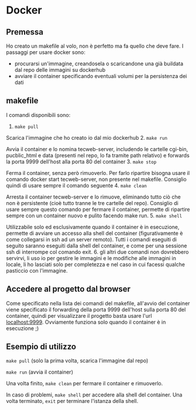 # Docker

## Premessa
Ho creato un makefile al volo, non è perfetto ma fa quello che deve fare.
I passaggi per usare docker sono:
* procurarsi un'immagine, creandosela o scaricandone una già buildata dal repo delle immagini su dockerhub
* avviare il container specificando eventuali volumi per la persistenza dei dati

## makefile
I comandi disponibili sono:
1. ``` make pull ```

  Scarica l'immagine che ho creato io dal mio dockerhub
2. ``` make run ```

  Avvia il container e lo nomina tecweb-server, includendo le cartelle cgi-bin, pucblic_html e data (presenti nel repo, lo fa tramite path relativo) e forwards la porta 9999 dell'host alla porta 80 del container
3. ``` make stop ```

  Ferma il container, senza però rimuoverlo. Per farlo ripartire bisogna usare il comando docker start tecweb-server, non presente nel makefile. Consiglio quindi di usare sempre il comando seguente
4. ``` make clean ```

  Arresta il container tecweb-server e lo rimuove, eliminando tutto ciò che non è persistente (cioè tutto tranne le tre cartelle del repo). Consiglio di usare sempre questo comando per fermare il container, permette di ripartire sempre con un container nuovo e pulito facendo make run.
5. ``` make shell ```

  Utilizzabile solo ed esclusivamente quando il container è in esecuzione, permette di avviare un accesso alla shell del container (figurativamente è come collegarsi in ssh ad un server remoto). Tutti i comandi eseguiti di seguito saranno eseguiti dalla shell del container, e come per una sessione ssh di interrompe col comando exit.
6. gli altri due comandi non dovrebbero servirvi, li uso io per gestire le immagini e le modifiche alle immagini in locale, li ho lasciati solo per completezza e nel caso in cui facessi qualche pasticcio con l'immagine.

## Accedere al progetto dal browser
Come specificato nella lista dei comandi del makefile, all'avvio del container viene specificato il forwarding della porta 9999 dell'host sulla porta 80 del container, quindi per visualizzare il progetto basta usare l'url [localhost:9999](localhost:9999). Ovviamente funziona solo quando il container è in esecuzione ;)

## Esempio di utilizzo
``` make pull ``` (solo la prima volta, scarica l'immagine dal repo)

``` make run ``` (avvia il container)

Una volta finito, ``` make clean ``` per fermare il container e rimuoverlo.

In caso di problemi, ``` make shell ``` per accedere alla shell del container. Una volta terminato, ``` exit ``` per terminare l'istanza della shell.